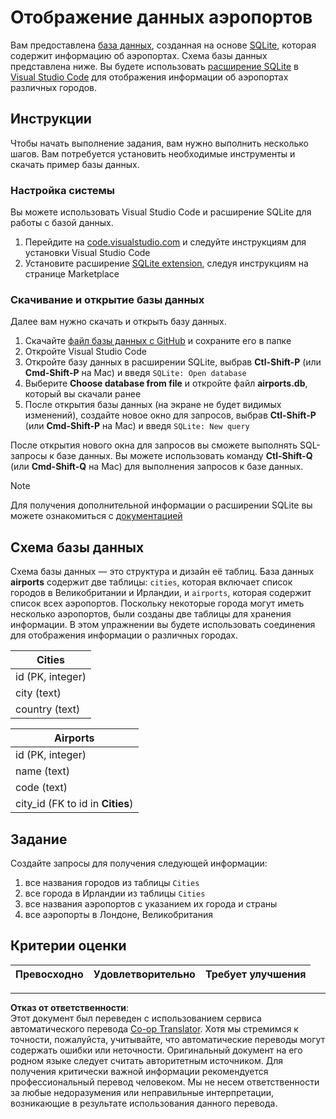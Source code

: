 <!--
CO_OP_TRANSLATOR_METADATA:
{
  "original_hash": "25b37acdfb2452917c1aa2e2ca44317a",
  "translation_date": "2025-10-24T09:52:20+00:00",
  "source_file": "2-Working-With-Data/05-relational-databases/assignment.md",
  "language_code": "ru"
}
-->
# Отображение данных аэропортов

Вам предоставлена [база данных](https://raw.githubusercontent.com/Microsoft/Data-Science-For-Beginners/main/2-Working-With-Data/05-relational-databases/airports.db), созданная на основе [SQLite](https://sqlite.org/index.html), которая содержит информацию об аэропортах. Схема базы данных представлена ниже. Вы будете использовать [расширение SQLite](https://marketplace.visualstudio.com/items?itemName=alexcvzz.vscode-sqlite&WT.mc_id=academic-77958-bethanycheum) в [Visual Studio Code](https://code.visualstudio.com?WT.mc_id=academic-77958-bethanycheum) для отображения информации об аэропортах различных городов.

## Инструкции

Чтобы начать выполнение задания, вам нужно выполнить несколько шагов. Вам потребуется установить необходимые инструменты и скачать пример базы данных.

### Настройка системы

Вы можете использовать Visual Studio Code и расширение SQLite для работы с базой данных.

1. Перейдите на [code.visualstudio.com](https://code.visualstudio.com?WT.mc_id=academic-77958-bethanycheum) и следуйте инструкциям для установки Visual Studio Code
1. Установите расширение [SQLite extension](https://marketplace.visualstudio.com/items?itemName=alexcvzz.vscode-sqlite&WT.mc_id=academic-77958-bethanycheum), следуя инструкциям на странице Marketplace

### Скачивание и открытие базы данных

Далее вам нужно скачать и открыть базу данных.

1. Скачайте [файл базы данных с GitHub](https://raw.githubusercontent.com/Microsoft/Data-Science-For-Beginners/main/2-Working-With-Data/05-relational-databases/airports.db) и сохраните его в папке
1. Откройте Visual Studio Code
1. Откройте базу данных в расширении SQLite, выбрав **Ctl-Shift-P** (или **Cmd-Shift-P** на Mac) и введя `SQLite: Open database`
1. Выберите **Choose database from file** и откройте файл **airports.db**, который вы скачали ранее
1. После открытия базы данных (на экране не будет видимых изменений), создайте новое окно для запросов, выбрав **Ctl-Shift-P** (или **Cmd-Shift-P** на Mac) и введя `SQLite: New query`

После открытия нового окна для запросов вы сможете выполнять SQL-запросы к базе данных. Вы можете использовать команду **Ctl-Shift-Q** (или **Cmd-Shift-Q** на Mac) для выполнения запросов к базе данных.

> [!NOTE] 
> Для получения дополнительной информации о расширении SQLite вы можете ознакомиться с [документацией](https://marketplace.visualstudio.com/items?itemName=alexcvzz.vscode-sqlite&WT.mc_id=academic-77958-bethanycheum)

## Схема базы данных

Схема базы данных — это структура и дизайн её таблиц. База данных **airports** содержит две таблицы: `cities`, которая включает список городов в Великобритании и Ирландии, и `airports`, которая содержит список всех аэропортов. Поскольку некоторые города могут иметь несколько аэропортов, были созданы две таблицы для хранения информации. В этом упражнении вы будете использовать соединения для отображения информации о различных городах.

| Cities           |
| ---------------- |
| id (PK, integer) |
| city (text)      |
| country (text)   |

| Airports                         |
| -------------------------------- |
| id (PK, integer)                 |
| name (text)                      |
| code (text)                      |
| city_id (FK to id in **Cities**) |

## Задание

Создайте запросы для получения следующей информации:

1. все названия городов из таблицы `Cities`
1. все города в Ирландии из таблицы `Cities`
1. все названия аэропортов с указанием их города и страны
1. все аэропорты в Лондоне, Великобритания

## Критерии оценки

| Превосходно | Удовлетворительно | Требует улучшения |
| ----------- | ----------------- | ----------------- |

---

**Отказ от ответственности**:  
Этот документ был переведен с использованием сервиса автоматического перевода [Co-op Translator](https://github.com/Azure/co-op-translator). Хотя мы стремимся к точности, пожалуйста, учитывайте, что автоматические переводы могут содержать ошибки или неточности. Оригинальный документ на его родном языке следует считать авторитетным источником. Для получения критически важной информации рекомендуется профессиональный перевод человеком. Мы не несем ответственности за любые недоразумения или неправильные интерпретации, возникающие в результате использования данного перевода.